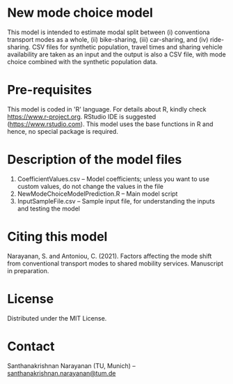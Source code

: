 # New mode choice model

This model is intended to estimate modal split between (i) conventiona transport modes as a whole, (ii) bike-sharing, (iii) car-sharing, and (iv) ride-sharing. 
CSV files for synthetic population, travel times and sharing vehicle availability are taken as an input and the output is also a CSV file, with mode choice combined with the synthetic population data. 

# Pre-requisites

This model is coded in 'R' language. For details about R, kindly check https://www.r-project.org. RStudio IDE is suggested (https://www.rstudio.com). This model uses the base functions in R and hence, no special package is required.

# Description of the model files
1.	CoefficientValues.csv – Model coefficients; unless you want to use custom values, do not change the values in the file
2.	NewModeChoiceModelPrediction.R – Main model script
3.	InputSampleFile.csv – Sample input file, for understanding the inputs and testing the model

# Citing this model

Narayanan, S. and Antoniou, C. (2021).  Factors affecting the mode shift from conventional transport modes to shared mobility services. Manuscript in preparation.

# License

Distributed under the MIT License.

# Contact

Santhanakrishnan Narayanan (TU, Munich) – santhanakrishnan.narayanan@tum.de
